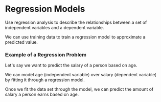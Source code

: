 # Regression Models
Use regression analysis to describe the relationships between a set of independent variables and a dependent variable.

We can use training data to train a regression model to approximate a predicted value.

### Example of a Regression Problem
Let's say we want to predict the salary of a person based on age.

We can model age (independent variable) over salary (dependent variable) by fitting it through a regression model.

Once we fit the data set through the model, we can predict the amount of salary a person earns based on age.

